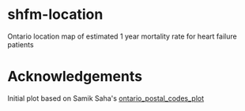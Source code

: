 # shfm-location
Ontario location map of estimated 1 year mortality rate for heart failure patients

# Acknowledgements
Initial plot based on Samik Saha's [ontario_postal_codes_plot](https://gist.github.com/samik-saha/c8c565e5bf4d2d203c210d90573141ef)
